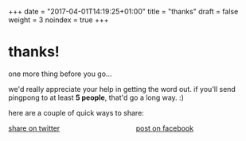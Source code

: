 +++
date = "2017-04-01T14:19:25+01:00"
title = "thanks"
draft = false
weight = 3
noindex = true
+++

# thanks!

one more thing before you go...

we'd really appreciate your help in getting the word out. if you'll send pingpong to at least **5 people**, that'd go a long way. :)

here are a couple of quick ways to share:

<div class="columns">
  <div class="column">
    <a class="has-text-info" href="http://twitter.com/home?status=Looking forward to using pingpong, the messaging app for productive teams. Get early access here: https://usepingpong.com @usepingpong" target="_blank">share on twitter</a>
  </div>
  <div class="column">
    <a href="https://www.facebook.com/sharer/sharer.php?u=https%3A%2F%2Fusepingpong.com&t=Looking forward to using pingpong, the messaging app for productive teams. Get early access here: https://usepingpong.com"
   onclick="javascript:window.open(this.href, '', 'menubar=no,toolbar=no,resizable=yes,scrollbars=yes,height=300,width=600');return false;"
   target="_blank" title="post on facebook">post on facebook
    </a>
  </div>
</div>
